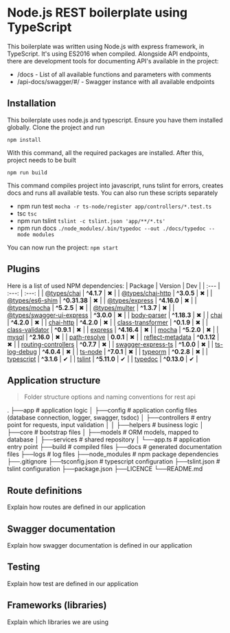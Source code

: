 # Node.js REST boilerplate using TypeScript
This boilerplate was written using Node.js with express framework, in TypeScript. It's using ES2016 when compiled.
Alongside API endpoints, there are development tools for documenting API's available in the project:
* /docs - List of all available functions and parameters with comments
* /api-docs/swagger/#/ - Swagger instance with all available endpoints

## Installation
This boilerplate uses node.js and typescript. Ensure you have them installed globally.
Clone the project and run
```
npm install
```
With this command, all the required packages are installed. After this, project needs to be built
```
npm run build
```
This command compiles project into javascript, runs tslint for errors, creates docs and runs all available tests.
You can also run these scripts separately

* npm run test    `mocha -r ts-node/register app/controllers/*.test.ts`
* tsc             `tsc`
* npm run tslint  `tslint -c tslint.json 'app/**/*.ts'`
* npm run docs    `./node_modules/.bin/typedoc --out ./docs/typedoc --mode modules`

You can now run the project:
```npm start```

## Plugins
Here is a list of used NPM dependencies:
| Package | Version | Dev |
| :--- | :---: | :---: |
| [@types/chai](https://www.npmjs.com/package/@types/chai) | **^4.1.7** | ✖ |
| [@types/chai-http](https://www.npmjs.com/package/@types/chai-http) | **^3.0.5** | ✖ |
| [@types/es6-shim](https://www.npmjs.com/package/@types/es6-shim) | **^0.31.38** | ✖ |
| [@types/express](https://www.npmjs.com/package/@types/express) | **^4.16.0** | ✖ |
| [@types/mocha](https://www.npmjs.com/package/@types/mocha) | **^5.2.5** | ✖ |
| [@types/multer](https://www.npmjs.com/package/@types/multer) | **^1.3.7** | ✖ |
| [@types/swagger-ui-express](https://www.npmjs.com/package/@types/swagger-ui-express) | **^3.0.0** | ✖ |
| [body-parser](https://www.npmjs.com/package/body-parser) | **^1.18.3** | ✖ |
| [chai](https://www.npmjs.com/package/chai) | **^4.2.0** | ✖ |
| [chai-http](https://www.npmjs.com/package/chai-http) | **^4.2.0** | ✖ |
| [class-transformer](https://www.npmjs.com/package/class-transformer) | **^0.1.9** | ✖ |
| [class-validator](https://www.npmjs.com/package/class-validator) | **^0.9.1** | ✖ |
| [express](https://www.npmjs.com/package/express) | **^4.16.4** | ✖ |
| [mocha](https://www.npmjs.com/package/mocha) | **^5.2.0** | ✖ |
| [mysql](https://www.npmjs.com/package/mysql) | **^2.16.0** | ✖ |
| [path-resolve](https://www.npmjs.com/package/path-resolve) | **0.0.1** | ✖ |
| [reflect-metadata](https://www.npmjs.com/package/reflect-metadata) | **^0.1.12** | ✖ |
| [routing-controllers](https://www.npmjs.com/package/routing-controllers) | **^0.7.7** | ✖ |
| [swagger-express-ts](https://www.npmjs.com/package/swagger-express-ts) | **^1.0.0** | ✖ |
| [ts-log-debug](https://www.npmjs.com/package/ts-log-debug) | **^4.0.4** | ✖ |
| [ts-node](https://www.npmjs.com/package/ts-node) | **^7.0.1** | ✖ |
| [typeorm](https://www.npmjs.com/package/typeorm) | **^0.2.8** | ✖ |
| [typescript](https://www.npmjs.com/package/typescript) | **^3.1.6** | ✔ |
| [tslint](https://www.npmjs.com/package/tslint) | **^5.11.0** | ✔ |
| [typedoc](https://www.npmjs.com/package/typedoc) | **^0.13.0** | ✔ |

## Application structure
> Folder structure options and naming conventions for rest api

.
├──app                  # application logic
│  ├──config                # application config files (database connection, logger, swagger, tsdoc)
│  ├──controllers           # entry point for requests, input validation
│  │  ├──helpers                # business logic
│  ├──core                  # bootstrap files
│  ├──models                # ORM models, mapped to database
│  ├──services              # shared repository
│  └──app.ts                # application entry point
├──build                # compiled files
├──docs                 # generated documentation files
├──logs                 # log files
├──node_modules         # npm package dependencies
├──.gitignore
├──tsconfig.json        # typescript configuration
├──tslint.json          # tslint configuration
├──package.json
├──LICENCE
└──README.md
## Route definitions
Explain how routes are defined in our application

## Swagger documentation
Explain how swagger documentation is defined in our application

## Testing
Explain how test are defined in our application

## Frameworks (libraries)
Explain which libraries we are using


